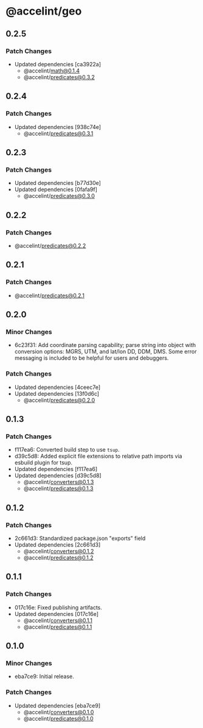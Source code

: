 # @accelint/geo

## 0.2.5

### Patch Changes

- Updated dependencies [ca3922a]
  - @accelint/math@0.1.4
  - @accelint/predicates@0.3.2

## 0.2.4

### Patch Changes

- Updated dependencies [938c74e]
  - @accelint/predicates@0.3.1

## 0.2.3

### Patch Changes

- Updated dependencies [b77d30e]
- Updated dependencies [0fafa9f]
  - @accelint/predicates@0.3.0

## 0.2.2

### Patch Changes

- @accelint/predicates@0.2.2

## 0.2.1

### Patch Changes

- @accelint/predicates@0.2.1

## 0.2.0

### Minor Changes

- 6c23f31: Add coordinate parsing capability; parse string into object with conversion
  options: MGRS, UTM, and lat/lon DD, DDM, DMS. Some error messaging is included
  to be helpful for users and debuggers.

### Patch Changes

- Updated dependencies [4ceec7e]
- Updated dependencies [13f0d6c]
  - @accelint/predicates@0.2.0

## 0.1.3

### Patch Changes

- f117ea6: Converted build step to use `tsup`.
- d39c5d8: Added explicit file extensions to relative path imports via esbuild plugin for tsup.
- Updated dependencies [f117ea6]
- Updated dependencies [d39c5d8]
  - @accelint/converters@0.1.3
  - @accelint/predicates@0.1.3

## 0.1.2

### Patch Changes

- 2c661d3: Standardized package.json "exports" field
- Updated dependencies [2c661d3]
  - @accelint/converters@0.1.2
  - @accelint/predicates@0.1.2

## 0.1.1

### Patch Changes

- 017c16e: Fixed publishing artifacts.
- Updated dependencies [017c16e]
  - @accelint/converters@0.1.1
  - @accelint/predicates@0.1.1

## 0.1.0

### Minor Changes

- eba7ce9: Initial release.

### Patch Changes

- Updated dependencies [eba7ce9]
  - @accelint/converters@0.1.0
  - @accelint/predicates@0.1.0
